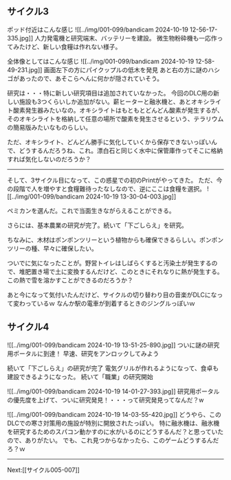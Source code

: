 ## サイクル3
ポッド付近はこんな感じ
![[../img/001-099/bandicam 2024-10-19 12-56-17-335.jpg]]
人力発電機と研究端末、バッテリーを建設。
微生物粉砕機も一応作ってみたけど、新しい食糧は作れない様子。

全体像としてはこんな感じ
![[../img/001-099/bandicam 2024-10-19 12-58-49-231.jpg]]
画面左下の方にパイクップルの低木を発見
あと右の方に謎のハシゴがあったので、あそこらへんに何かが隠されていそう。

研究は・・・特に新しい研究項目は追加されていなかった。
今回のDLC用の新しい施設も3つくらいしか追加がない。薪ヒーターと融氷機と、あとオキシライト酸素発生器みたいなの。オキシライトはもともとどんどん酸素が発生するが、そのオキシライトを格納して任意の場所で酸素を発生させるという、テラリウムの簡易版みたいなものらしい。

ただ、オキシライト、どんどん勝手に気化していくから保存できないっぽいんで、どうするんだろうね、これ。漂白石と同じく水中に保管庫作ってそこに格納すれば気化しないのだろうか？

----
そして、3サイクル目になって、この惑星での初のPrintがやってきた。
ただ、今の段階で人を増やすと食糧難待ったなしなので、逆にここは食糧を選択。
![[../img/001-099/bandicam 2024-10-19 13-30-04-003.jpg]]

ペミカンを選んだ。これで当面生きながらえることができる。

さらには、基本農業の研究が完了。続いて「下ごしらえ」を研究。

ちなみに、木材はポンポンツリーという植物からも確保できるらしい。ポンポンツリーの種、早々に確保したい。

ついでに気になったことが。野営トイレはしばらくすると汚染土が発生するので、堆肥置き場で土に変換するんだけど、このときにそれなりに熱が発生する。この熱で雪を溶かすことができるのだろうか？

あと今になって気付いたんだけど、サイクルの切り替わり目の音楽がDLCになって変わっているｗ
なんか駅の電車が到着するときのジングルっぽいｗ


## サイクル4

![[../img/001-099/bandicam 2024-10-19 13-51-25-890.jpg]]
ついに謎の研究用ポータルに到達！
早速、研究をアンロックしてみよう

続いて「下ごしらえ」の研究が完了
電気グリルが作れるようになって、食卓も建設できるようになった。
続いて「職業」の研究開始

![[../img/001-099/bandicam 2024-10-19 14-01-27-393.jpg]]
研究用ポータルの優先度を上げて、ついに研究発見！・・・って研究発見ってなんだ？w

![[../img/001-099/bandicam 2024-10-19 14-03-55-420.jpg]]
どうやら、このDLCでの寒さ対策用の施設が特別に開放されたっぽい。
特に融氷機は、融氷機を研究するためのスパコン動かすのに水がいるのにどうするんだ？と思っていたので、ありがたい。
でも、これ見つからなかったら、このゲームどうするんだろ？ｗ


----
Next:[[サイクル005-007]]